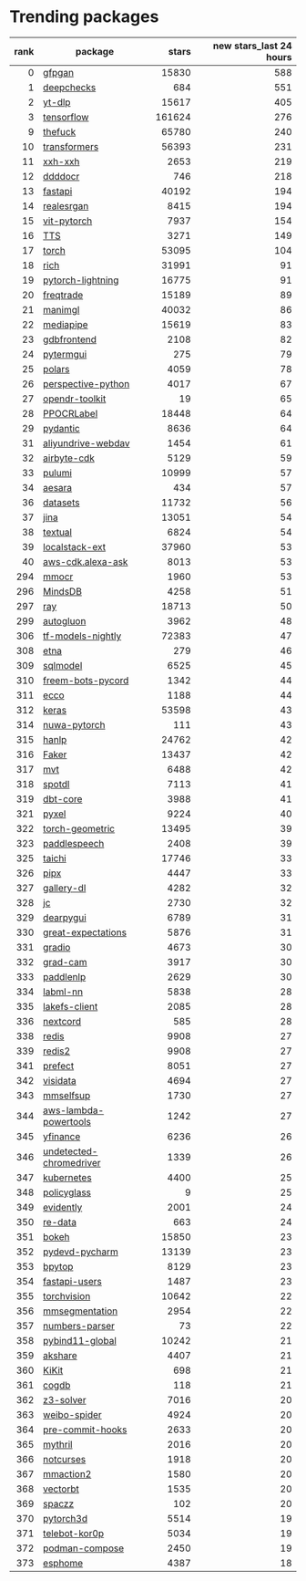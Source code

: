 # Trending packages
|rank|                                        package                                         |  stars |new stars_last 24 hours|
|---:|----------------------------------------------------------------------------------------|-------:|----------------------:|
|   0|[gfpgan](https://github.com/TencentARC/GFPGAN)                                          |  15830 |                    588|
|   1|[deepchecks](https://github.com/deepchecks/deepchecks)                                  |    684 |                    551|
|   2|[yt-dlp](https://github.com/yt-dlp/yt-dlp)                                              |  15617 |                    405|
|   3|[tensorflow](https://github.com/tensorflow/tensorflow)                                  | 161624 |                    276|
|   9|[thefuck](https://github.com/nvbn/thefuck)                                              |  65780 |                    240|
|  10|[transformers](https://github.com/huggingface/transformers)                             |  56393 |                    231|
|  11|[xxh-xxh](https://github.com/xxh/xxh)                                                   |   2653 |                    219|
|  12|[ddddocr](https://github.com/sml2h3/ddddocr)                                            |    746 |                    218|
|  13|[fastapi](https://github.com/tiangolo/fastapi)                                          |  40192 |                    194|
|  14|[realesrgan](https://github.com/xinntao/Real-ESRGAN)                                    |   8415 |                    194|
|  15|[vit-pytorch](https://github.com/lucidrains/vit-pytorch)                                |   7937 |                    154|
|  16|[TTS](https://github.com/coqui-ai/TTS)                                                  |   3271 |                    149|
|  17|[torch](https://github.com/pytorch/pytorch)                                             |  53095 |                    104|
|  18|[rich](https://github.com/willmcgugan/rich)                                             |  31991 |                     91|
|  19|[pytorch-lightning](https://github.com/PyTorchLightning/pytorch-lightning)              |  16775 |                     91|
|  20|[freqtrade](https://github.com/freqtrade/freqtrade)                                     |  15189 |                     89|
|  21|[manimgl](https://github.com/3b1b/manim)                                                |  40032 |                     86|
|  22|[mediapipe](https://github.com/google/mediapipe)                                        |  15619 |                     83|
|  23|[gdbfrontend](https://github.com/rohanrhu/gdb-frontend)                                 |   2108 |                     82|
|  24|[pytermgui](https://github.com/bczsalba/pytermgui)                                      |    275 |                     79|
|  25|[polars](https://github.com/pola-rs/polars)                                             |   4059 |                     78|
|  26|[perspective-python](https://github.com/finos/perspective)                              |   4017 |                     67|
|  27|[opendr-toolkit](https://github.com/opendr-eu/opendr)                                   |     19 |                     65|
|  28|[PPOCRLabel](https://github.com/PaddlePaddle/PaddleOCR)                                 |  18448 |                     64|
|  29|[pydantic](https://github.com/samuelcolvin/pydantic)                                    |   8636 |                     64|
|  31|[aliyundrive-webdav](https://github.com/messense/aliyundrive-webdav)                    |   1454 |                     61|
|  32|[airbyte-cdk](https://github.com/airbytehq/airbyte)                                     |   5129 |                     59|
|  33|[pulumi](https://github.com/pulumi/pulumi)                                              |  10999 |                     57|
|  34|[aesara](https://github.com/aesara-devs/aesara)                                         |    434 |                     57|
|  36|[datasets](https://github.com/huggingface/datasets)                                     |  11732 |                     56|
|  37|[jina](https://github.com/jina-ai/jina)                                                 |  13051 |                     54|
|  38|[textual](https://github.com/willmcgugan/textual)                                       |   6824 |                     54|
|  39|[localstack-ext](https://github.com/localstack/localstack)                              |  37960 |                     53|
|  40|[aws-cdk.alexa-ask](https://github.com/aws/aws-cdk)                                     |   8013 |                     53|
| 294|[mmocr](https://github.com/open-mmlab/mmocr)                                            |   1960 |                     53|
| 296|[MindsDB](https://github.com/mindsdb/mindsdb)                                           |   4258 |                     51|
| 297|[ray](https://github.com/ray-project/ray)                                               |  18713 |                     50|
| 299|[autogluon](https://github.com/awslabs/autogluon)                                       |   3962 |                     48|
| 306|[tf-models-nightly](https://github.com/tensorflow/models)                               |  72383 |                     47|
| 308|[etna](https://github.com/tinkoff-ai/etna)                                              |    279 |                     46|
| 309|[sqlmodel](https://github.com/tiangolo/sqlmodel)                                        |   6525 |                     45|
| 310|[freem-bots-pycord](https://github.com/Pycord-Development/pycord)                       |   1342 |                     44|
| 311|[ecco](https://github.com/jalammar/ecco)                                                |   1188 |                     44|
| 312|[keras](https://github.com/keras-team/keras)                                            |  53598 |                     43|
| 314|[nuwa-pytorch](https://github.com/lucidrains/nuwa-pytorch)                              |    111 |                     43|
| 315|[hanlp](https://github.com/hankcs/HanLP)                                                |  24762 |                     42|
| 316|[Faker](https://github.com/joke2k/faker)                                                |  13437 |                     42|
| 317|[mvt](https://github.com/mvt-project/mvt)                                               |   6488 |                     42|
| 318|[spotdl](https://github.com/spotDL/spotify-downloader)                                  |   7113 |                     41|
| 319|[dbt-core](https://github.com/dbt-labs/dbt-core)                                        |   3988 |                     41|
| 321|[pyxel](https://github.com/kitao/pyxel)                                                 |   9224 |                     40|
| 322|[torch-geometric](https://github.com/pyg-team/pytorch_geometric)                        |  13495 |                     39|
| 323|[paddlespeech](https://github.com/PaddlePaddle/PaddleSpeech)                            |   2408 |                     39|
| 325|[taichi](https://github.com/taichi-dev/taichi)                                          |  17746 |                     33|
| 326|[pipx](https://github.com/pypa/pipx)                                                    |   4447 |                     33|
| 327|[gallery-dl](https://github.com/mikf/gallery-dl)                                        |   4282 |                     32|
| 328|[jc](https://github.com/kellyjonbrazil/jc)                                              |   2730 |                     32|
| 329|[dearpygui](https://github.com/hoffstadt/DearPyGui)                                     |   6789 |                     31|
| 330|[great-expectations](https://github.com/great-expectations/great_expectations)          |   5876 |                     31|
| 331|[gradio](https://github.com/gradio-app/gradio-UI)                                       |   4673 |                     30|
| 332|[grad-cam](https://github.com/jacobgil/pytorch-grad-cam)                                |   3917 |                     30|
| 333|[paddlenlp](https://github.com/PaddlePaddle/PaddleNLP)                                  |   2629 |                     30|
| 334|[labml-nn](https://github.com/labmlai/annotated_deep_learning_paper_implementations)    |   5838 |                     28|
| 335|[lakefs-client](https://github.com/treeverse/lakeFS)                                    |   2085 |                     28|
| 336|[nextcord](https://github.com/nextcord/nextcord)                                        |    585 |                     28|
| 338|[redis](https://github.com/redis/redis-py)                                              |   9908 |                     27|
| 339|[redis2](https://github.com/andymccurdy/redis-py)                                       |   9908 |                     27|
| 341|[prefect](https://github.com/PrefectHQ/prefect)                                         |   8051 |                     27|
| 342|[visidata](https://github.com/saulpw/visidata)                                          |   4694 |                     27|
| 343|[mmselfsup](https://github.com/open-mmlab/mmselfsup)                                    |   1730 |                     27|
| 344|[aws-lambda-powertools](https://github.com/awslabs/aws-lambda-powertools-python)        |   1242 |                     27|
| 345|[yfinance](https://github.com/ranaroussi/yfinance)                                      |   6236 |                     26|
| 346|[undetected-chromedriver](https://github.com/ultrafunkamsterdam/undetected-chromedriver)|   1339 |                     26|
| 347|[kubernetes](https://github.com/kubernetes-client/python)                               |   4400 |                     25|
| 348|[policyglass](https://github.com/CloudWanderer-io/PolicyGlass)                          |      9 |                     25|
| 349|[evidently](https://github.com/evidentlyai/evidently)                                   |   2001 |                     24|
| 350|[re-data](https://github.com/re-data/re-data)                                           |    663 |                     24|
| 351|[bokeh](https://github.com/bokeh/bokeh)                                                 |  15850 |                     23|
| 352|[pydevd-pycharm](https://github.com/JetBrains/intellij-community)                       |  13139 |                     23|
| 353|[bpytop](https://github.com/aristocratos/bpytop)                                        |   8129 |                     23|
| 354|[fastapi-users](https://github.com/fastapi-users/fastapi-users)                         |   1487 |                     23|
| 355|[torchvision](https://github.com/pytorch/vision)                                        |  10642 |                     22|
| 356|[mmsegmentation](https://github.com/open-mmlab/mmsegmentation)                          |   2954 |                     22|
| 357|[numbers-parser](https://github.com/masaccio/numbers-parser)                            |     73 |                     22|
| 358|[pybind11-global](https://github.com/pybind/pybind11)                                   |  10242 |                     21|
| 359|[akshare](https://github.com/akfamily/akshare)                                          |   4407 |                     21|
| 360|[KiKit](https://github.com/yaqwsx/KiKit)                                                |    698 |                     21|
| 361|[cogdb](https://github.com/arun1729/cog)                                                |    118 |                     21|
| 362|[z3-solver](https://github.com/Z3Prover/z3)                                             |   7016 |                     20|
| 363|[weibo-spider](https://github.com/dataabc/weiboSpider)                                  |   4924 |                     20|
| 364|[pre-commit-hooks](https://github.com/pre-commit/pre-commit-hooks)                      |   2633 |                     20|
| 365|[mythril](https://github.com/ConsenSys/mythril)                                         |   2016 |                     20|
| 366|[notcurses](https://github.com/dankamongmen/notcurses)                                  |   1918 |                     20|
| 367|[mmaction2](https://github.com/open-mmlab/mmaction2)                                    |   1580 |                     20|
| 368|[vectorbt](https://github.com/polakowo/vectorbt)                                        |   1535 |                     20|
| 369|[spaczz](https://github.com/gandersen101/spaczz)                                        |    102 |                     20|
| 370|[pytorch3d](https://github.com/facebookresearch/pytorch3d)                              |   5514 |                     19|
| 371|[telebot-kor0p](https://github.com/eternnoir/pyTelegramBotAPI)                          |   5034 |                     19|
| 372|[podman-compose](https://github.com/containers/podman-compose)                          |   2450 |                     19|
| 373|[esphome](https://github.com/esphome/esphome)                                           |   4387 |                     18|
